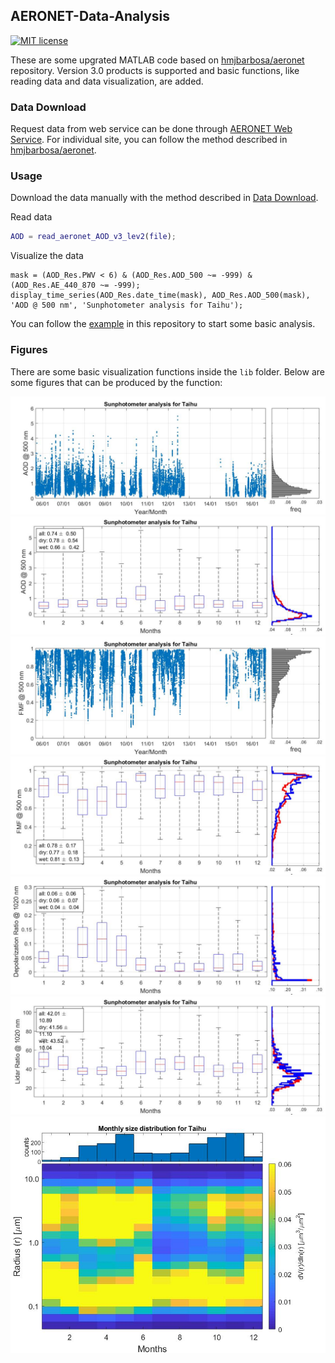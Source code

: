 ## AERONET-Data-Analysis
[![MIT license](https://img.shields.io/badge/License-MIT-blue.svg)](https://lbesson.mit-license.org/)

These are some upgrated MATLAB code based on [hmjbarbosa/aeronet](https://github.com/hmjbarbosa/aeronet) repository. Version 3.0 products is supported and basic functions, like reading data and data visualization, are added.

### Data Download

Request data from web service can be done through [AERONET Web Service](/doc/data_download.md). For individual site, you can follow the method described in [hmjbarbosa/aeronet](https://github.com/hmjbarbosa/aeronet).

### Usage

Download the data manually with the method described in [Data Download](#DataDownload).

Read data

``` matlab
AOD = read_aeronet_AOD_v3_lev2(file);
```

Visualize the data

```
mask = (AOD_Res.PWV < 6) & (AOD_Res.AOD_500 ~= -999) & (AOD_Res.AE_440_870 ~= -999);
display_time_series(AOD_Res.date_time(mask), AOD_Res.AOD_500(mask), 'AOD @ 500 nm', 'Sunphotometer analysis for Taihu');
```

You can follow the [example](example_analysis_taihu.m) in this repository to start some basic analysis.

### Figures

There are some basic visualization functions inside the `lib` folder. Below are some figures that can be produced by the function:

![AOD by time series](/img/time_series_AOD_500nm.jpg)
![AOD by month](/img/Monthly_Mean_AOD_500nm.jpg)
![FMF by time series](/img/time_series_Fine-Mode-Fraction_500nm.jpg)
![FMF by month](/img/Monthly_Mean_Fine-Mode-Fraction_500nm.jpg)
![DR by month](/img/Monthly_Mean_Depolarization_Ratio_1020nm.jpg)
![LR by month](/img/Monthly_Mean_Lidar_Ratio_1020nm.jpg)
![Size distribution by month](img/Monthly_Mean_Size-Distribution.jpg)

